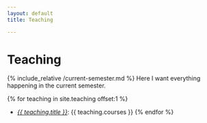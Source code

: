 ```yaml
---
layout: default
title: Teaching

---
```

# Teaching
{% include_relative /current-semester.md %}
Here I want everything happening in the current semester.

{% for teaching in site.teaching offset:1 %}
* <a href="{{ teaching.url }}">*{{ teaching.title }}*</a>: {{ teaching.courses }}
{% endfor %}
